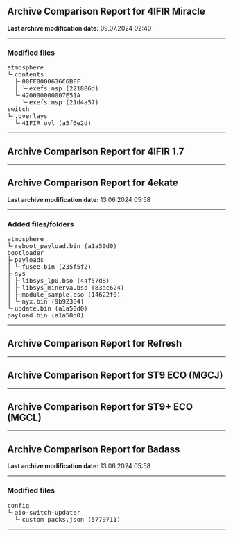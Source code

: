 <h2>Archive Comparison Report for <b>4IFIR Miracle</b></h2><b>Last archive modification date:</b> 09.07.2024 02:40<hr>

<h3>Modified files</h3>
<pre>atmosphere
└╴contents
  ├╴00FF0000636C6BFF
  │ └╴exefs.nsp (221806d)
  └╴420000000007E51A
    └╴exefs.nsp (21d4a57)
switch
└╴.overlays
  └╴4IFIR.ovl (a5f6e2d)
</pre>
<hr>

<h2>Archive Comparison Report for <b>4IFIR 1.7</b></h2><hr>

<h2>Archive Comparison Report for <b>4ekate</b></h2><b>Last archive modification date:</b> 13.06.2024 05:58<hr>

<h3>Added files/folders</h3>
<pre>atmosphere
└╴reboot_payload.bin (a1a50d0)
bootloader
├╴payloads
│ └╴fusee.bin (235f5f2)
├╴sys
│ ├╴libsys_lp0.bso (44f57d8)
│ ├╴libsys_minerva.bso (83ac624)
│ ├╴module_sample.bso (14622f0)
│ └╴nyx.bin (9b92384)
└╴update.bin (a1a50d0)
payload.bin (a1a50d0)
</pre>
<hr>

<h2>Archive Comparison Report for <b>Refresh</b></h2><hr>

<h2>Archive Comparison Report for <b>ST9 ECO (MGCJ)</b></h2><hr>

<h2>Archive Comparison Report for <b>ST9+ ECO (MGCL)</b></h2><hr>

<h2>Archive Comparison Report for <b>Badass</b></h2><b>Last archive modification date:</b> 13.06.2024 05:58<hr>

<h3>Modified files</h3>
<pre>config
└╴aio-switch-updater
  └╴custom_packs.json (5779711)
</pre>
<hr>

